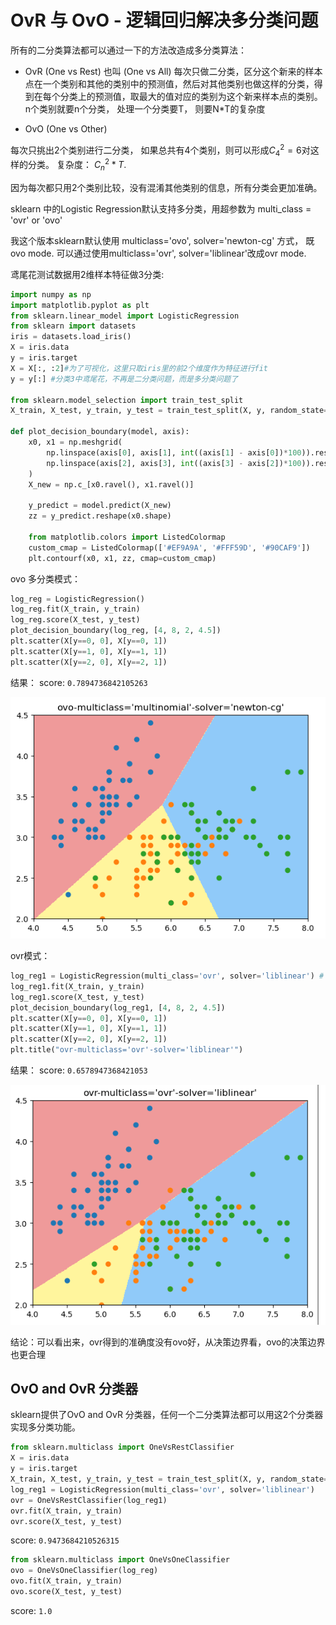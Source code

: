 # OvR 与 OvO - 逻辑回归解决多分类问题

所有的二分类算法都可以通过一下的方法改造成多分类算法：
- OvR (One vs Rest) 也叫 (One vs All)
每次只做二分类，区分这个新来的样本点在一个类别和其他的类别中的预测值，然后对其他类别也做这样的分类，得到在每个分类上的预测值，取最大的值对应的类别为这个新来样本点的类别。   
n个类别就要n个分类， 处理一个分类要T， 则要N*T的复杂度

- OvO (One vs Other)

每次只挑出2个类别进行二分类， 如果总共有4个类别，则可以形成$C_4^2 = 6$对这样的分类。 复杂度： $C_n^2 * T$. 

因为每次都只用2个类别比较，没有混淆其他类别的信息，所有分类会更加准确。 


sklearn 中的Logistic Regression默认支持多分类，用超参数为 multi_class = 'ovr' or 'ovo'

我这个版本sklearn默认使用 multiclass='ovo', solver='newton-cg' 方式， 既ovo mode.
可以通过使用multiclass='ovr', solver='liblinear'改成ovr mode.

鸢尾花测试数据用2维样本特征做3分类:


```python
import numpy as np
import matplotlib.pyplot as plt
from sklearn.linear_model import LogisticRegression
from sklearn import datasets
iris = datasets.load_iris()
X = iris.data
y = iris.target
X = X[:, :2]#为了可视化，这里只取iris里的前2个维度作为特征进行fit
y = y[:] #分类3中鸢尾花，不再是二分类问题，而是多分类问题了

from sklearn.model_selection import train_test_split
X_train, X_test, y_train, y_test = train_test_split(X, y, random_state=666)

def plot_decision_boundary(model, axis):
    x0, x1 = np.meshgrid(
        np.linspace(axis[0], axis[1], int((axis[1] - axis[0])*100)).reshape(-1, 1), 
        np.linspace(axis[2], axis[3], int((axis[3] - axis[2])*100)).reshape(-1, 1)
    )
    X_new = np.c_[x0.ravel(), x1.ravel()]

    y_predict = model.predict(X_new)
    zz = y_predict.reshape(x0.shape)

    from matplotlib.colors import ListedColormap
    custom_cmap = ListedColormap(['#EF9A9A', '#FFF59D', '#90CAF9'])
    plt.contourf(x0, x1, zz, cmap=custom_cmap)
```

ovo 多分类模式：
```python
log_reg = LogisticRegression()
log_reg.fit(X_train, y_train)
log_reg.score(X_test, y_test)
plot_decision_boundary(log_reg, [4, 8, 2, 4.5])
plt.scatter(X[y==0, 0], X[y==0, 1])
plt.scatter(X[y==1, 0], X[y==1, 1])
plt.scatter(X[y==2, 0], X[y==2, 1])
```

结果： 
score: `0.7894736842105263`

![](images/9-8-ovo.png)

ovr模式：

```python
log_reg1 = LogisticRegression(multi_class='ovr', solver='liblinear') # 这个方式是ovr的方式
log_reg1.fit(X_train, y_train)
log_reg1.score(X_test, y_test)
plot_decision_boundary(log_reg1, [4, 8, 2, 4.5])
plt.scatter(X[y==0, 0], X[y==0, 1])
plt.scatter(X[y==1, 0], X[y==1, 1])
plt.scatter(X[y==2, 0], X[y==2, 1])
plt.title("ovr-multiclass='ovr'-solver='liblinear'")
```
结果： 
score: `0.6578947368421053`

![](images/9-8-ovr.png)

结论：可以看出来，ovr得到的准确度没有ovo好，从决策边界看，ovo的决策边界也更合理


## OvO and OvR 分类器

sklearn提供了OvO and OvR 分类器，任何一个二分类算法都可以用这2个分类器实现多分类功能。 

```python
from sklearn.multiclass import OneVsRestClassifier
X = iris.data
y = iris.target
X_train, X_test, y_train, y_test = train_test_split(X, y, random_state=666)
log_reg1 = LogisticRegression(multi_class='ovr', solver='liblinear')
ovr = OneVsRestClassifier(log_reg1)
ovr.fit(X_train, y_train)
ovr.score(X_test, y_test)

```
score: `0.9473684210526315`

```python
from sklearn.multiclass import OneVsOneClassifier
ovo = OneVsOneClassifier(log_reg)
ovo.fit(X_train, y_train)
ovo.score(X_test, y_test)
```

score: `1.0`